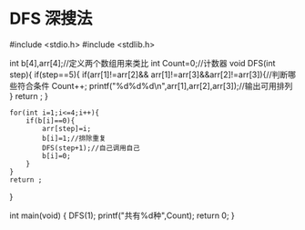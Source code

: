 #  DFS 深搜法

#include <stdio.h>
#include <stdlib.h>

int  b[4],arr[4];//定义两个数组用来类比
int Count=0;//计数器
void DFS(int step){
    if(step==5){
        if(arr[1]!=arr[2]&& arr[1]!=arr[3]&&arr[2]!=arr[3]){//判断哪些符合条件
            Count++;
            printf("%d%d%d\n",arr[1],arr[2],arr[3]);//输出可用排列
        }
        return ;
    }

    for(int i=1;i<=4;i++){
        if(b[i]==0){
            arr[step]=i;
            b[i]=1;//排除重复
            DFS(step+1);//自己调用自己
            b[i]=0;
        }
    }
    return ;
}

int main(void)
{
    DFS(1);
    printf("共有%d种",Count);
    return 0;
}

